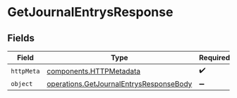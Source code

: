 # GetJournalEntrysResponse


## Fields

| Field                                                                                              | Type                                                                                               | Required                                                                                           | Description                                                                                        |
| -------------------------------------------------------------------------------------------------- | -------------------------------------------------------------------------------------------------- | -------------------------------------------------------------------------------------------------- | -------------------------------------------------------------------------------------------------- |
| `httpMeta`                                                                                         | [components.HTTPMetadata](../../models/components/httpmetadata.md)                                 | :heavy_check_mark:                                                                                 | N/A                                                                                                |
| `object`                                                                                           | [operations.GetJournalEntrysResponseBody](../../models/operations/getjournalentrysresponsebody.md) | :heavy_minus_sign:                                                                                 | N/A                                                                                                |